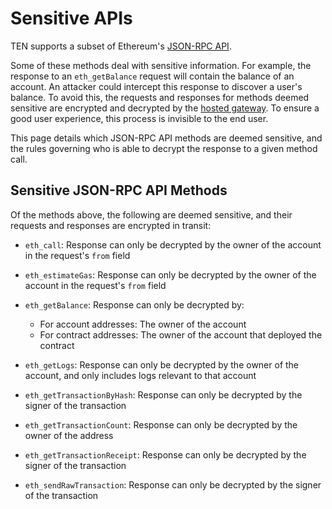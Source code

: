 # Sensitive APIs

TEN supports a subset of Ethereum's [JSON-RPC API](https://ethereum.org/en/developers/docs/apis/json-rpc/).

Some of these methods deal with sensitive information. For example, the response to an `eth_getBalance` request will contain the balance of an account. An attacker could intercept this response to discover a user's balance. To avoid this, the requests and responses for methods deemed sensitive are encrypted and decrypted by the [hosted gateway](/docs/tools-infrastructure/hosted-gateway.md). To ensure a good user experience, this process is invisible to the end user.

This page details which JSON-RPC API methods are deemed sensitive, and the rules governing who is able to decrypt the response to a given method call.

## Sensitive JSON-RPC API Methods[​](#sensitive-json-rpc-api-methods "Direct link to Sensitive JSON-RPC API Methods")

Of the methods above, the following are deemed sensitive, and their requests and responses are encrypted in transit:

* `eth_call`: Response can only be decrypted by the owner of the account in the request's `from` field

* `eth_estimateGas`: Response can only be decrypted by the owner of the account in the request's `from` field

* `eth_getBalance`: Response can only be decrypted by:

  <!-- -->

  * For account addresses: The owner of the account
  * For contract addresses: The owner of the account that deployed the contract

* `eth_getLogs`: Response can only be decrypted by the owner of the account, and only includes logs relevant to that account

* `eth_getTransactionByHash`: Response can only be decrypted by the signer of the transaction

* `eth_getTransactionCount`: Response can only be decrypted by the owner of the address

* `eth_getTransactionReceipt`: Response can only be decrypted by the signer of the transaction

* `eth_sendRawTransaction`: Response can only be decrypted by the signer of the transaction

